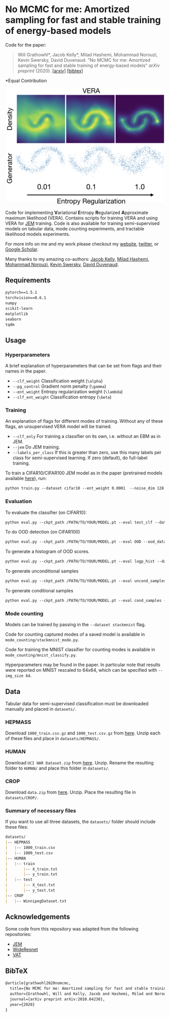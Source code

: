 # No MCMC for me: Amortized sampling for fast and stable training of energy-based models
Code for the paper:

> Will Grathowhl*, Jacob Kelly*, Milad Hashemi, Mohammad Norouzi, Kevin Swersky, David Duvenaud. "No MCMC for me: Amortized sampling for fast and stable training of energy-based models" _arXiv preprint_ (2020).
> [[arxiv]](https://arxiv.org/abs/2010.04230) [[bibtex]](#bibtex)

\*Equal Contribution

<p align="center">
<img align="middle" src="./assets/fig1.png" width="500" />
</p>

Code for implementing **V**ariational **E**ntropy **R**egularized **A**pproximate maximum likelihood (VERA). Contains scripts for training VERA and using VERA for [JEM](https://github.com/wgrathwohl/JEM) training. Code is also available for training semi-supervised models on tabular data, mode counting experiments, and tractable likelihood models experiments.

For more info on me and my work please checkout my [website](http://www.cs.toronto.edu/~wgrathwohl/), [twitter](https://twitter.com/wgrathwohl), or [Google Scholar](https://scholar.google.ca/citations?user=ZbClz98AAAAJ&hl=en). 

Many thanks to my amazing co-authors: [Jacob Kelly](https://jacobjinkelly.github.io/), [Milad Hashemi](https://research.google/people/MiladHashemi/), [Mohammad Norouzi](https://norouzi.github.io/), [Kevin Swersky](http://www.cs.toronto.edu/~kswersky/), [David Duvenaud](http://www.cs.toronto.edu/~duvenaud/).

## Requirements

```markdown
pytorch==1.5.1
torchvision==0.6.1
numpy
scikit-learn
matplotlib
seaborn
tqdm
```

## Usage

### Hyperparameters

A brief explanation of hyperparameters that can be set from flags and their names in the paper. 
- `--clf_weight` Classification weight (`\alpha`)
- `--pg_control` Gradient norm penalty (`\gamma`)
- `--ent_weight` Entropy regularization weight (`\lambda`)
- `--clf_ent_weight` Classification entropy (`\beta`)

### Training

An explanation of flags for different modes of training. Without any of these flags, an unsupervised VERA model will be trained.

- `--clf_only` For training a classifier on its own, i.e. without an EBM as in JEM.
- `--jem` Do JEM training.
- `--labels_per_class` If this is greater than zero, use this many labels per class for semi-supervised learning. If zero (default), do full-label training.

To train a CIFAR10/CIFAR100 JEM model as in the paper (pretrained models available [here](https://github.com/wgrathwohl/VERA/releases/tag/1.0.0)), run:

```markdown
python train.py --dataset cifar10 --ent_weight 0.0001  --noise_dim 128  --viz_every 1000 --save_dir ./saved_models --data_aug --dropout .3 --generator_type vera --n_epochs 200 --print_every 100 --lr .00003 --glr .00006 --post_lr .00003 --batch_size 40 --pg_control .1 --decay_epochs 150 175 --jem  --warmup_iters 2500 --clf_weight 100. --g_feats 256
```

### Evaluation

To evaluate the classifier (on CIFAR10):
```markdown
python eval.py --ckpt_path /PATH/TO/YOUR/MODEL.pt --eval test_clf --dataset cifar_test
```
To do OOD detection (on CIFAR100)
```markdown
python eval.py --ckpt_path /PATH/TO/YOUR/MODEL.pt --eval OOD --ood_dataset cifar_100
```
To generate a histogram of OOD scores.
```markdown
python eval.py --ckpt_path /PATH/TO/YOUR/MODEL.pt --eval logp_hist --datasets cifar10 svhn --save_dir /YOUR/HIST/FOLDER
```
To generate unconditional samples
```markdown
python eval.py --ckpt_path /PATH/TO/YOUR/MODEL.pt --eval uncond_samples --save_dir /YOUR/SAVE/DIR --n_sample_steps 100 --n_steps 40
```
To generate conditional samples
```markdown
python eval.py --ckpt_path /PATH/TO/YOUR/MODEL.pt --eval cond_samples --save_dir /YOUR/SAVE/DIR --n_sample_steps 100 --n_steps 40
```

### Mode counting

Models can be trained by passing in the `--dataset stackmnist` flag. 

Code for counting captured modes of a saved model is available in `mode_counting/stackmnist_mode.py`. 

Code for training the MNIST classifier for counting modes is available in `mode_counting/mnist_classify.py`. 

Hyperparameters may be found in the paper. In particular note that results were reported on MNIST rescaled to 64x64, which can be specified with `--img_size 64`.

## Data

Tabular data for semi-supervised classification must be downloaded manually and placed in `datasets/`.

### HEPMASS

Download `1000_train.csv.gz` and `1000_test.csv.gz` from [here](http://archive.ics.uci.edu/ml/datasets/HEPMASS). Unzip each of these files and place in `datasets/HEPMASS/`.

### HUMAN

Download `UCI HAR Dataset.zip` from [here](https://archive.ics.uci.edu/ml/datasets/Human+Activity+Recognition+Using+Smartphones). Unzip. Rename the resulting folder to `HUMAN/` and place this folder in `datasets/`.

### CROP

Download `data.zip` from [here](https://archive.ics.uci.edu/ml/datasets/Crop+mapping+using+fused+optical-radar+data+set). Unzip. Place the resulting file in `datasets/CROP/`.

### Summary of necessary files
If you want to use all three datasets, the `datasets/` folder should include these files:

```markdown
datasets/
|-- HEPMASS
|   |-- 1000_train.csv
|   |-- 1000_test.csv
|-- HUMAN
|   |-- train
|       |-- X_train.txt
|       |-- y_train.txt
|   |-- test
|       |-- X_test.txt
|       |-- y_test.txt
|-- CROP
|   |-- WinnipegDataset.txt
```

## Acknowledgements
Some code from this repository was adapted from the following repositories:
- [JEM](https://github.com/wgrathwohl/JEM)
- [WideResnet](https://github.com/meliketoy/wide-resnet.pytorch)
- [VAT](https://github.com/lyakaap/VAT-pytorch)

## BibTeX

```markdown
@article{grathwohl2020nomcmc,
  title={No MCMC for me: Amortized sampling for fast and stable training of energy-based models},
  author={Grathowhl, Will and Kelly, Jacob and Hashemi, Milad and Norouzi, Mohammad and Swersky, Kevin and Duvenaud, David},
  journal={arXiv preprint arXiv:2010.04230},
  year={2020}
}
```
